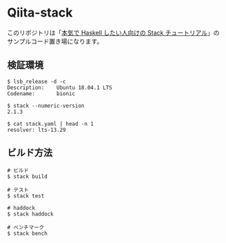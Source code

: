 # Qiita-stack

このリポジトリは「[本気で Haskell したい人向けの Stack チュートリアル](https://qiita.com/waddlaw/items/49874f4cf9b680e4b015)」のサンプルコード置き場になります。

## 検証環境

```shell
$ lsb_release -d -c
Description:    Ubuntu 18.04.1 LTS
Codename:       bionic
```

```shell
$ stack --numeric-version
2.1.3
```

```shell
$ cat stack.yaml | head -n 1
resolver: lts-13.29
```

## ビルド方法

```shell
# ビルド
$ stack build

# テスト
$ stack test

# haddock
$ stack haddock

# ベンチマーク
$ stack bench
```
